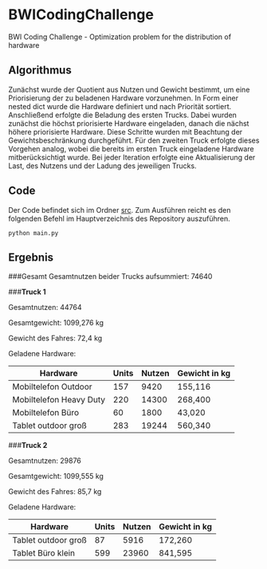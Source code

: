 # BWICodingChallenge
BWI Coding Challenge - Optimization problem for the distribution of hardware

## Algorithmus
Zunächst wurde der Quotient aus Nutzen und Gewicht bestimmt, um eine Priorisierung der zu beladenen Hardware
vorzunehmen. In Form einer nested dict wurde die Hardware definiert und nach Priorität sortiert. Anschließend erfolgte
die Beladung des ersten Trucks. Dabei wurden zunächst die höchst priorisierte Hardware eingeladen, danach die nächst
höhere priorisierte Hardware. Diese Schritte wurden mit Beachtung der Gewichtsbeschränkung durchgeführt. Für den zweiten
Truck erfolgte dieses Vorgehen analog, wobei die bereits im ersten Truck eingeladene Hardware mitberücksichtigt wurde.
Bei jeder Iteration erfolgte eine Aktualisierung der Last, des Nutzens und der Ladung des jeweiligen Trucks.

## Code
Der Code befindet sich im Ordner [src](../src). Zum Ausführen reicht es den folgenden Befehl 
im Hauptverzeichnis des Repository auszuführen.

```shell script
python main.py
```

## Ergebnis
###Gesamt
Gesamtnutzen beider Trucks aufsummiert: 74640

###**Truck 1**

Gesamtnutzen: 44764

Gesamtgewicht: 1099,276 kg

Gewicht des Fahres: 72,4 kg

Geladene Hardware:


| Hardware      | Units        | Nutzen | Gewicht in kg
| ------------- |-------------  | ----- | ----- 
| Mobiltelefon Outdoor | 157 | 9420 | 155,116
| Mobiltelefon Heavy Duty | 220      |   14300 | 268,400
| Mobiltelefon Büro | 60      |    1800 | 43,020
| Tablet outdoor groß | 283 | 19244 | 560,340


###**Truck 2**

Gesamtnutzen: 29876

Gesamtgewicht: 1099,555 kg

Gewicht des Fahres: 85,7 kg

Geladene Hardware: 


| Hardware      | Units        | Nutzen | Gewicht in kg
| ------------- |-------------  | ----- | ----- 
| Tablet outdoor groß | 87 | 5916 | 172,260
| Tablet Büro klein | 599      |   23960 | 841,595
